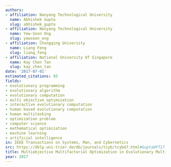 ```yaml
---
authors:
- affiliation: Nanyang Technological University
  name: Abhishek Gupta
  slug: abhishek_gupta
- affiliation: Nanyang Technological University
  name: Yew-Soon Ong
  slug: yewsoon_ong
- affiliation: Chongqing University
  name: Liang Feng
  slug: liang_feng
- affiliation: National University Of Singapore
  name: Kay Chen Tan
  slug: kay_chen_tan
date: '2017-07-01'
estimated_citations: 93
fields:
- evolutionary programming
- evolutionary algorithm
- evolutionary computation
- multi objective optimization
- interactive evolutionary computation
- human based evolutionary computation
- human multitasking
- optimization problem
- computer science
- mathematical optimization
- machine learning
- artificial intelligence
in: IEEE Transactions on Systems, Man, and Cybernetics
src: https://dblp.uni-trier.de/db/journals/tcyb/tcyb47.html#GuptaOFT17
title: Multiobjective Multifactorial Optimization in Evolutionary Multitasking
year: 2017
---
```

